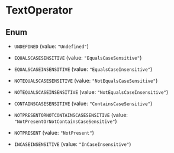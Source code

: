 

# TextOperator

## Enum


* `UNDEFINED` (value: `"Undefined"`)

* `EQUALSCASESENSITIVE` (value: `"EqualsCaseSensitive"`)

* `EQUALSCASEINSENSITIVE` (value: `"EqualsCaseInsensitive"`)

* `NOTEQUALSCASESENSITIVE` (value: `"NotEqualsCaseSensitive"`)

* `NOTEQUALSCASEINSENSITIVE` (value: `"NotEqualsCaseInsensitive"`)

* `CONTAINSCASESENSITIVE` (value: `"ContainsCaseSensitive"`)

* `NOTPRESENTORNOTCONTAINSCASESENSITIVE` (value: `"NotPresentOrNotContainsCaseSensitive"`)

* `NOTPRESENT` (value: `"NotPresent"`)

* `INCASEINSENSITIVE` (value: `"InCaseInsensitive"`)



